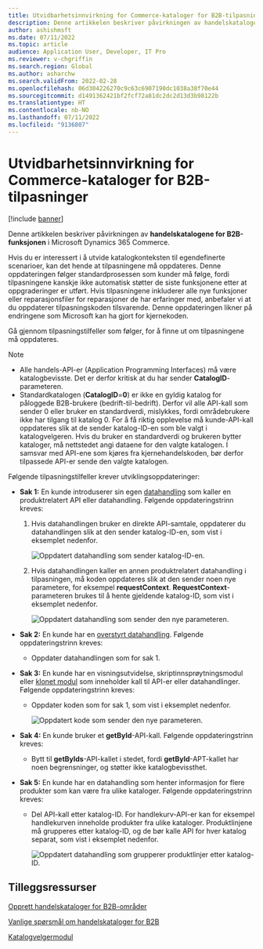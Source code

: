 ```yaml
---
title: Utvidbarhetsinnvirkning for Commerce-kataloger for B2B-tilpasninger
description: Denne artikkelen beskriver påvirkningen av handelskatalogene for B2B-funksjonen i Microsoft Dynamics 365 Commerce.
author: ashishmsft
ms.date: 07/11/2022
ms.topic: article
audience: Application User, Developer, IT Pro
ms.reviewer: v-chgriffin
ms.search.region: Global
ms.author: asharchw
ms.search.validFrom: 2022-02-28
ms.openlocfilehash: 06d304226270c9c63c6907190dc1038a38f70e44
ms.sourcegitcommit: d1491362421bf2fcf72a81dc2dc2d13d3b98122b
ms.translationtype: HT
ms.contentlocale: nb-NO
ms.lasthandoff: 07/11/2022
ms.locfileid: "9136807"
---
```

# <a name="extensibility-impact-of-commerce-catalogs-for-b2b-customizations"></a>Utvidbarhetsinnvirkning for Commerce-kataloger for B2B-tilpasninger

[!include [banner](includes/banner.md)]

Denne artikkelen beskriver påvirkningen av **handelskatalogene for B2B-funksjonen** i Microsoft Dynamics 365 Commerce.

Hvis du er interessert i å utvide katalogkonteksten til egendefinerte scenarioer, kan det hende at tilpasningene må oppdateres. Denne oppdateringen følger standardprosessen som kunder må følge, fordi tilpasningene kanskje ikke automatisk støtter de siste funksjonene etter at oppgraderinger er utført. Hvis tilpasningene inkluderer alle nye funksjoner eller reparasjonsfiler for reparasjoner de har erfaringer med, anbefaler vi at du oppdaterer tilpasningskoden tilsvarende. Denne oppdateringen likner på endringene som Microsoft kan ha gjort for kjernekoden.

Gå gjennom tilpasningstilfeller som følger, for å finne ut om tilpasningene må oppdateres.

> [!NOTE]
> - Alle handels-API-er (Application Programming Interfaces) må være katalogbevisste. Det er derfor kritisk at du har sender **CatalogID**-parameteren.
> - Standardkatalogen (**CatalogID**=**0**) er ikke en gyldig katalog for påloggede B2B-brukere (bedrift-til-bedrift). Derfor vil alle API-kall som sender 0 eller bruker en standardverdi, mislykkes, fordi områdebrukere ikke har tilgang til katalog 0. For å få riktig opplevelse må kunde-API-kall oppdateres slik at de sender katalog-ID-en som ble valgt i katalogvelgeren. Hvis du bruker en standardverdi og brukeren bytter kataloger, må nettstedet angi dataene for den valgte katalogen. I samsvar med API-ene som kjøres fra kjernehandelskoden, bør derfor tilpassede API-er sende den valgte katalogen.

Følgende tilpasningstilfeller krever utviklingsoppdateringer:

- **Sak 1:** En kunde introduserer sin egen [datahandling](e-commerce-extensibility/data-actions.md) som kaller en produktrelatert API eller datahandling. Følgende oppdateringstrinn kreves:

    1. Hvis datahandlingen bruker en direkte API-samtale, oppdaterer du datahandlingen slik at den sender katalog-ID-en, som vist i eksemplet nedenfor.

        ![Oppdatert datahandling som sender katalog-ID-en.](./media/customization1_a.png)

    1. Hvis datahandlingen kaller en annen produktrelatert datahandling i tilpasningen, må koden oppdateres slik at den sender noen nye parametere, for eksempel **requestContext**. **RequestContext**-parameteren brukes til å hente gjeldende katalog-ID, som vist i eksemplet nedenfor.

        ![Oppdatert datahandling som sender den nye parameteren.](./media/customization1_b.png)

- **Sak 2:** En kunde har en [overstyrt datahandling](e-commerce-extensibility/data-action-overrides.md). Følgende oppdateringstrinn kreves:

    - Oppdater datahandlingen som for sak 1.

- **Sak 3:** En kunde har en visningsutvidelse, skriptinnsprøytningsmodul eller [klonet modul](e-commerce-extensibility/modules-overview.md#clone-a-module-library-module) som inneholder kall til API-er eller datahandlinger. Følgende oppdateringstrinn kreves:

    - Oppdater koden som for sak 1, som vist i eksemplet nedenfor.

       ![Oppdatert kode som sender den nye parameteren.](./media/customization3.png)

- **Sak 4:** En kunde bruker et **getById**-API-kall. Følgende oppdateringstrinn kreves:

    - Bytt til **getByIds**-API-kallet i stedet, fordi **getById**-APT-kallet har noen begrensninger, og støtter ikke katalogbevissthet.

- **Sak 5:** En kunde har en datahandling som henter informasjon for flere produkter som kan være fra ulike kataloger. Følgende oppdateringstrinn kreves:

    - Del API-kall etter katalog-ID. For handlekurv-API-er kan for eksempel handlekurven inneholde produkter fra ulike kataloger. Produktlinjene må grupperes etter katalog-ID, og de bør kalle API for hver katalog separat, som vist i eksemplet nedenfor.

        ![Oppdatert datahandling som grupperer produktlinjer etter katalog-ID.](./media/customization5.png)

## <a name="additional-resources"></a>Tilleggsressurser

[Opprett handelskataloger for B2B-områder](catalogs-b2b-sites.md)

[Vanlige spørsmål om handelskataloger for B2B](catalogs-b2b-sites-FAQ.md)

[Katalogvelgermodul](catalog-picker.md)
